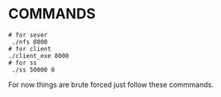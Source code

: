 # COMMANDS
```
# for sever
 ./nfs 8000
# for client
./client_exe 8000
# for ss
 ./ss 50000 0
```

For now things are brute forced just follow these commmands.